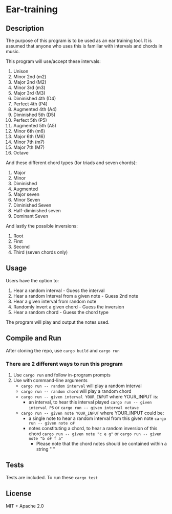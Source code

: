 # Ear-training

## Description
The purpose of this program is to be used as an ear training tool. It is assumed that anyone who uses this is familiar with intervals and chords in music. 

This program will use/accept these intervals: 
1. Unison
2. Minor 2nd (m2)
3. Major 2nd (M2)
4. Minor 3rd (m3)
5. Major 3rd (M3)
6. Diminished 4th (D4)
7. Perfect 4th (P4)
8. Augmented 4th (A4)
9. Diminished 5th (D5)
10. Perfect 5th (P5)
11. Augmented 5th (A5)
12. Minor 6th (m6)
13. Major 6th (M6)
14. Minor 7th (m7)
15. Major 7th (M7)
16. Octave
    
And these different chord types (for triads and seven chords):
1. Major
2. Minor
3. Diminished
4. Augmented
5. Major seven
6. Minor Seven
7. Diminished Seven
8. Half-diminished seven
9. Dominant Seven

And lastly the possible inversions:
1. Root
2. First
3. Second
4. Third (seven chords only)

## Usage
Users have the option to:
1. Hear a random interval - Guess the interval
2. Hear a random Interval from a given note - Guess 2nd note
3. Hear a given interval from random note
4. Randomly invert a given chord - Guess the inversion
5. Hear a random chord - Guess the chord type

The program will play and output the notes used. 

## Compile and Run
After cloning the repo, use ` cargo build ` and ` cargo run `

### There are 2 different ways to run this program

1. Use `cargo run` and follow in-program prompts
2. Use with command-line arguments
   - `cargo run -- random interval` will play a random interval
   - `cargo run -- random chord` will play a random chord
   - `cargo run -- given interval YOUR_INPUT` where YOUR_INPUT is:
     - an interval, to hear this interval played `cargo run -- given interval P5` or `cargo run -- given interval octave`
   - `cargo run -- given note YOUR_INPUT` where YOUR_INPUT could be:
     -  a single note to hear a random interval from this given note `cargo run -- given note c#` 
     - notes constituting a chord, to hear a random inversion of this chord `cargo run -- given note "c e g"` or `cargo run -- given note "b d# f a"`
         - Please note that the chord notes should be contained within a string " "

## Tests
Tests are included. To run these `cargo test`

## License
MIT + Apache 2.0 
